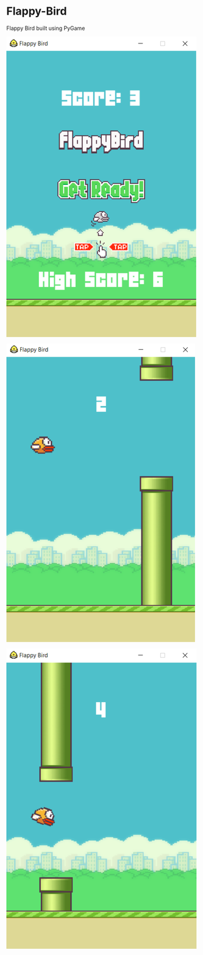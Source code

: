 # Flappy-Bird
Flappy Bird built using PyGame

![Game Over](https://github.com/GangaManoj/Flappy-Bird/blob/main/Screenshots/Game%20over.png)

![Game](https://github.com/GangaManoj/Flappy-Bird/blob/main/Screenshots/game.png)

![Game](https://github.com/GangaManoj/Flappy-Bird/blob/main/Screenshots/game2.png)
